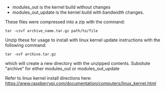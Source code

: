 - modules_out is the kernel build without changes
- modules_out_update is the kernel build with bandwidth changes.



These files were compressed into a zip with the command:

`tar -czvf archive_name.tar.gz path/to/file`

Unzip these for usage to install with linux kernel update instructions with the following command:

`tar -xvf archive.tar.gz`

which will create a new directory with the unzipped contents. Subsitute "archive" for either modules_out or modules_out_update

Refer to linux kernel install directions here:
https://www.raspberrypi.com/documentation/computers/linux_kernel.html

